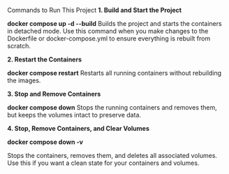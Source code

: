 
Commands to Run This Project
**1. Build and Start the Project**

**docker compose up -d --build**
Builds the project and starts the containers in detached mode.
Use this command when you make changes to the Dockerfile or docker-compose.yml to ensure everything is rebuilt from scratch.


**2. Restart the Containers**

**docker compose restart**
Restarts all running containers without rebuilding the images.


**3. Stop and Remove Containers**

**docker compose down**
Stops the running containers and removes them, but keeps the volumes intact to preserve data.


**4. Stop, Remove Containers, and Clear Volumes**

**docker compose down -v**

Stops the containers, removes them, and deletes all associated volumes.
Use this if you want a clean state for your containers and volumes.